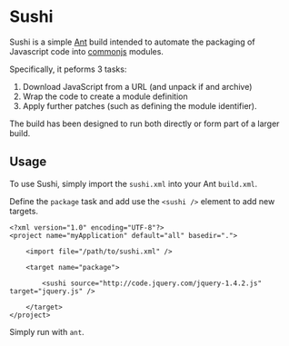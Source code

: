 # Sushi

Sushi is a simple [Ant](http://ant.apache.org/) build intended to automate the packaging of Javascript code into [commonjs](http://wiki.commonjs.org/wiki/CommonJS) modules.

Specifically, it peforms 3 tasks:

1. Download JavaScript from a URL (and unpack if and archive)
2. Wrap the code to create a module definition
3. Apply further patches (such as defining the module identifier).

The build has been designed to run both directly or form part of a larger build.

## Usage

To use Sushi, simply import the `sushi.xml` into your Ant `build.xml`.

Define the `package` task and add use the `<sushi />` element to add new targets.

    <?xml version="1.0" encoding="UTF-8"?>
    <project name="myApplication" default="all" basedir=".">
        
        <import file="/path/to/sushi.xml" />
        
        <target name="package">
            
            <sushi source="http://code.jquery.com/jquery-1.4.2.js" target="jquery.js" />
            
        </target>
    </project>

Simply run with `ant`.